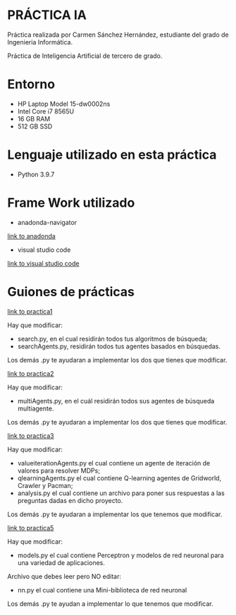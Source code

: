 # PRÁCTICA IA

  Práctica realizada por Carmen Sánchez Hernández, estudiante del grado de Ingenieria Informática.

  Práctica de Inteligencia Artificial de tercero de grado. 

# Entorno 

   - HP Laptop Model 15-dw0002ns
   - Intel Core i7 8565U 
   - 16 GB RAM 
   - 512 GB SSD
   
# Lenguaje utilizado en esta práctica 

- Python 3.9.7

# Frame Work utilizado

- anadonda-navigator 

[link to anadonda](https://www.anaconda.com/products/individual)

- visual studio code 

[link to visual studio code](https://code.visualstudio.com/)

# Guiones de prácticas

[link to practica1](https://learn-eu-central-1-prod-fleet01-xythos.content.blackboardcdn.com/61b763d0aca3c/3196141?X-Blackboard-Expiration=1647820800000&X-Blackboard-Signature=rjVD3Zz17mQDIma2h6D0k03y7AeRotb30yQafbOxtS4%3D&X-Blackboard-Client-Id=300307&response-cache-control=private%2C%20max-age%3D21600&response-content-disposition=inline%3B%20filename%2A%3DUTF-8%27%27Pr%25C3%25A1ctica%25201%2520-%2520B%25C3%25BAsquedas.pdf&response-content-type=application%2Fpdf&X-Amz-Security-Token=IQoJb3JpZ2luX2VjEHsaDGV1LWNlbnRyYWwtMSJHMEUCICGuOBxhA05qo8Y%2BMAg%2F2csryQ9DBNuFSP1XpHORJComAiEAweN13Av7qmVIWUNX5EYB%2BP3NdWFZO%2FT88SFCrvpgCogqiQQI9P%2F%2F%2F%2F%2F%2F%2F%2F%2F%2FARACGgw2MzU1Njc5MjQxODMiDFvbuCcps3zqsb2ufCrdA1mYpwfth%2B9zgUdFpNMiumKjS3PGMfn90kg%2B6NP1ao3ovRoHI%2B0huSR11qhpGNWR31Ttgbb3FiMF8m8XoJmQ5B7m19dvOFxyVXutBRxDb34Vsf7LqYQQX2Xet%2Be3KBneNlGDqnxlUuXAIu73Bo6tmUlxnSeqqiM%2Ff7ONStBuPytLnaToiHaXQPD5R%2BLcJ5CMoRGshHr%2FJQ2Zw3%2Fjz9slrkHTfqd3gMtlok2dCSMarA4UJjn2XmIF%2FJgIuesMmo0hJrUS3XJvXW5x5TaePtjY0HdVp3TKLxxdaPJbI0WAHs%2F3oaGiIPs1yJ0LqlhA%2FD%2BdPFvcn5bamZoZXb12K7UHueJ5btf8O5icesZqsJJPf5pABZZFu6qTyJY9NbL4%2BIjUjc7fbGbZ5EnsiIpkhmbVE5WaU%2FKI4hUVi0K4zdPqHg7RwSonjNcbK8UzMILg6sNL4UdraWW1xeN2M3GWm0Zy0je%2F4AZxMV01zppTCaJVTor%2F%2B9zbXhKTQaqxqIHSTU0l%2F854vadYcxL8bv5qPLEsNS%2F3fj25Rkc8zJYDvvzGVNDXIDKRlWXSA6vLa2lPJOQ9mWdELH2uNLzKI8%2Be0tNa%2FaHu0RGgVmQ4nPLg9uGqemY%2FOiG2oQg9x%2BVQUhQkWjC56N2RBjqlAdYUZpIIJb%2BiFl7OVGoTjTn%2BDPZ9bq5H3UiMsiBNGuwoWcNe77gE5yIlR0FC5waRwzPaBUvVZ%2FmkbCTM4NRZUOVIdNbmDI3mteLGqkhNkyN1AojxtOHdyO4UyE0bY5f6cKOLDtwBsxfzoCBAkr7bV7h5t%2F4d9Sx1UxJWvcL8wu17HsJUVEvw6cJk%2Fq6kHQd5%2BEH3zcsqvYZY4i%2BRmO0IDZL%2FsmdYyA%3D%3D&X-Amz-Algorithm=AWS4-HMAC-SHA256&X-Amz-Date=20220320T180000Z&X-Amz-SignedHeaders=host&X-Amz-Expires=21600&X-Amz-Credential=ASIAZH6WM4PLS54WXUOR%2F20220320%2Feu-central-1%2Fs3%2Faws4_request&X-Amz-Signature=9aaa10b2194017a4184458d7225f73966f6280625db997d56ed5ff89b47a9cee)

Hay que modificar: 
-  search.py, en el cual residirán todos tus algoritmos de búsqueda; 
-  searchAgents.py, residirán todos tus agentes basados en búsquedas. 
    
Los demás .py te ayudaran a implementar los dos que tienes que modificar. 

[link to practica2](https://learn-eu-central-1-prod-fleet01-xythos.content.blackboardcdn.com/61b763d0aca3c/3225772?X-Blackboard-Expiration=1648425600000&X-Blackboard-Signature=KtWeQbRjKHDQi8cKveXi%2Fg44ANgXSgBTD1COkScb9lY%3D&X-Blackboard-Client-Id=300307&response-cache-control=private%2C%20max-age%3D21600&response-content-disposition=inline%3B%20filename%2A%3DUTF-8%27%27Pr%25C3%25A1ctica%25202%2520-%2520MultiAgente.pdf&response-content-type=application%2Fpdf&X-Amz-Security-Token=IQoJb3JpZ2luX2VjECIaDGV1LWNlbnRyYWwtMSJHMEUCIQDxWcXXoTwplUfrPHNGDDQWqQpdmYCmQg3uurczJM1hPgIgG%2FkDKrqdb2Htp47FzgpPVPgnnvGPiMvP4P4pD%2B%2B4LW4qiQQIq%2F%2F%2F%2F%2F%2F%2F%2F%2F%2F%2FARACGgw2MzU1Njc5MjQxODMiDKoR03cf%2BVraUprL2irdA5W3BWNVjRAhj9iXvhtRaIba2LPmW9HlB3OvhWcif%2B5PMt1BITmK3%2FuLnKAzdqh4KeU6eSO4UaN026VB2XMOrT95mENKRHiH%2B%2Bqi5vqXU%2F27UairUcNquPF47WqAiwtNCHPq2QfEMKBgNn7FuKtaWE4or5ALn%2BWqAFG%2FFqhja71WMv8fWjVblvpDlLXe9Mosq1o5gW%2Fm54fjJelc5cCgB7K4jmAY3yVQIFc5spow2W%2BJg2qqPASmhHPpwOvRW9c8Lt9lkWG%2Fc5njTqliiWhXpMW1bC53fDEziubOCDcXrmf8YXs020pZZd%2BsxrA43v5OvFlWf1AwL%2BMxHqkUC78gIjvj6MGegyTZZOZmKxOKWqBM3kV08XDNX4U5aWfUqzMf4jc6V9zbw6cJaPJHyXOIQs6aXYFzBecipNexfCh3A5Lqn0c89G0yLSnz%2BNcUmDkhWOYL1untRGO83TMwqcC1OwhmhkHIQuLEMqvSsRpmqBUMad1WIFs6nOVYdKPwPsTIwrYDCIm1LFAM%2FnLE7tYUjoKPmBNhEs6eTVEgceLOlvuVOiMWI2spkn%2F87hds9bty2uq%2Bu6qkSWQij5o%2FxqgsAMosK63QYcOxrfYJ%2B7PezXw8hpCyAlBec6EXyLBf%2BjC2x4KSBjqlATYYHLWwrdolbFAJYKSpnC64zvUI7pQB7qhuy00LOFgxPPDb7FK66i6ibKvt33qthCxnkn3AnMCNtoCOf2ECSzMe9IVOpd1%2BGrKl8NV76%2Fa46juOR818V0l%2BmB2aY46al8W%2FTehxblMreAZnfWP1K4TF%2F7d%2BvJM6WS0dJyoefG02IH3fiWb1TC33XRIZQFrm7umDQPKZw0UCL4cDZVWQM%2BxdGXSQmw%3D%3D&X-Amz-Algorithm=AWS4-HMAC-SHA256&X-Amz-Date=20220327T180000Z&X-Amz-SignedHeaders=host&X-Amz-Expires=21600&X-Amz-Credential=ASIAZH6WM4PL5F2LNFE6%2F20220327%2Feu-central-1%2Fs3%2Faws4_request&X-Amz-Signature=afbb2696a3348bd6a9bb37d557067df470e95655efadcadc082cc6eb066e10e0) 

Hay que modificar: 
-  multiAgents.py, en el cuál residirán todos sus agentes de búsqueda multiagente.
    
Los demás .py te ayudaran a implementar los dos que tienes que modificar. 

[link to practica3](https://learn-eu-central-1-prod-fleet01-xythos.content.blackboardcdn.com/61b763d0aca3c/3276787?X-Blackboard-Expiration=1648836000000&X-Blackboard-Signature=ONqcjcluMSnQJiP7s%2B1ZOVobXol8W140UuaBxXnbytI%3D&X-Blackboard-Client-Id=300307&response-cache-control=private%2C%20max-age%3D21600&response-content-disposition=inline%3B%20filename%2A%3DUTF-8%27%27Pr%25C3%25A1ctica%25203%2520-%2520Aprendizaje%2520por%2520Refuerzo.pdf&response-content-type=application%2Fpdf&X-Amz-Security-Token=IQoJb3JpZ2luX2VjEJT%2F%2F%2F%2F%2F%2F%2F%2F%2F%2FwEaDGV1LWNlbnRyYWwtMSJHMEUCIQDNHe%2FzWXur4IrOcYcKe2iY90gPuR9EiMwvKfM5R7XWDwIgZCYRzQru2wWBjnUA%2BaDO89J0wek6WV%2FmdeKYpbJNedQqgAQILRACGgw2MzU1Njc5MjQxODMiDEfeMUciBLaKJoaLKCrdA%2BsxI%2FqK1qa3627vEvsS%2B%2BU4oFFKk5RQrmEdYPbBfy1epnLkT4n%2FCBzFIG64vKmiXOo190f4Jhd8D05IqIExziLFkZ1i6EJcfu%2FHMpV3dTNbI1jv0%2Fix5%2Fd2mrCe4rX6l9Bz7Bi66XMLkPNRq%2Bchv09RWpD7xSCVdhr2eR55gmSPfdliD2KryuSYUdnLxGYsTmvnWTyIFXEV0TWvU59ND9NeOwhdyVZrIQ6GIq4leAgjmM706k0Nlgu5aesKWu%2BtdbZh5oOGe984%2BAlAQceMub1PYdKzoCg3CFYpZ1rYgDnXx3daqsVjDlb0Vo6ttcQSG7079RCq%2FeGy%2FwVRW%2FCsXpYgRe5W90OLVyJn2z%2FFNkJjLoF7bpgmEp0ZmTlde7LR1%2FWL1OT%2BjbKAyOLTV3%2BIpSBByHuEh7KHEog3WNCW8eW7CYaLQ1djhNgl6HdRABmIug3VKp4GZpQlfPBrni3o64h1vrWOME83gV2ZjSXolwq9wp1cmiLioMdCtyQIOikWbkMUf1VdvQ%2BQOLgm4bclJr%2BFrH3srirxOhvmi%2B3p%2BaWyjIZCWkOynB8UZj5qfVLC4VXj5MNDpmdGyipSo4dJlBlgW9z5dJ5M7yNPO9%2FvGQenXNXbDDWx8kXkitWHJTCCyJuSBjqlAeBnGHsc%2FdA7dY%2F%2BNKxgPPGyF8RpFyWKHP5jmDsohTWFJn130fcGIY4g6uUkmfZTYC7DPi3Sbo5Ptz7RXW%2FQQSba5rMJhquncxGtIBtbP8kWpPQYkMlsbwGGpQZqdmesxhAbfdqU2CIvzBzzIDPCHJiHP0rKIqu%2BBKstrWuXy8KZFUlu3xrqR7W9AHVx%2FnXwBWwl4cfj0Gzq6fvPnej0OFh%2FwD12Bg%3D%3D&X-Amz-Algorithm=AWS4-HMAC-SHA256&X-Amz-Date=20220401T120000Z&X-Amz-SignedHeaders=host&X-Amz-Expires=21600&X-Amz-Credential=ASIAZH6WM4PL52RPXW5L%2F20220401%2Feu-central-1%2Fs3%2Faws4_request&X-Amz-Signature=4e91cd5cab49980a1b5c830fb6bb7f917e8ea2c5ff62c9fe81b243540b12e985)

Hay que modificar: 
- valueiterationAgents.py el cual contiene un agente de iteración de valores para resolver MDPs; 
- qlearningAgents.py el cual contiene Q-learning agentes de Gridworld, Crawler y Pacman; 
- analysis.py el cual contiene un archivo para poner sus respuestas a las preguntas dadas en dicho proyecto. 
    
Los demás .py te ayudaran a implementar los que tenemos que modificar.


[link to practica5](https://learn-eu-central-1-prod-fleet01-xythos.content.blackboardcdn.com/61b763d0aca3c/3330621?X-Blackboard-Expiration=1650996000000&X-Blackboard-Signature=6ORtRgf9XMVh8UuUu9eAsLk6LHu0AEpaH0GFVVll1aQ%3D&X-Blackboard-Client-Id=300307&response-cache-control=private%2C%20max-age%3D21600&response-content-disposition=inline%3B%20filename%2A%3DUTF-8%27%27Pr%25C3%25A1ctica%25205%2520-%2520Redes%2520Neuronales.pdf&response-content-type=application%2Fpdf&X-Amz-Security-Token=IQoJb3JpZ2luX2VjEOz%2F%2F%2F%2F%2F%2F%2F%2F%2F%2FwEaDGV1LWNlbnRyYWwtMSJGMEQCIFeBJQqopt%2BqpJsxX740QOYqB9iluTIAOi683N2DZThlAiBfUPqhiqOn3TgZoO6hRaYMvXbUJHM510skGY8hB%2BAoKyrlBAik%2F%2F%2F%2F%2F%2F%2F%2F%2F%2F8BEAIaDDYzNTU2NzkyNDE4MyIMx1N4gUHiQ%2BkXqRS%2BKrkE1vGiN%2F0qM0P7141d6Wf%2Fk1UAKBfP48MAhHAdM81CcpdVbOmvdT7Rtn%2BMmHIdQL8fRIP%2BlefTNrRAyijmOh6%2BXriF9ITCWlW1PfUBZX%2BoWNM%2BOeFsGotdvO6aYG58mbhZKnUj3vnlm5XKniOSmnx4VtjKCjbZLkoCqSh44P65NJKPq00yAwvp2v62FKePdQGxgqyavYCTPpCeIi6MdF%2B1gqXvB3E62Iaj%2BGfWQIAqSR70CzMnR%2FYJyEenZgFFsGcvZohKYLt6rFZg5O%2BqBLQtxz0w1tfjRUN0bistHWXzuO4dnApEklR%2FS0zVtObG%2FCc0SsdKp0HwD%2FpRsSUULCmqirTriN0Hr%2FysYHSXEEbJGMiTCZOvUzRb7dGFmSTFSy8h2zzizEoBTFXVTrfgHhMTrBYOrWGBYUJPausPOgbdN0jmxzeDGJLwlfvNmsS7gkRanCmB3oGFYLXnjbfjmvKWOOkjHbsEmUqmGtVFK%2BOBEk%2BhiZjZn7FTkBo7b8v6WfeoCBv%2B2KAO9gtIm94tksWWG8A9Vfp47yjh%2Bk4fnTCHMp8f3se7UNugiOFH9bJSXb2J8MuQ57hgbws0Gn2J3m1Q7DTCYIY81YcYlE5fxFKIT3H3jGb9eSyNTIKCIFhborzLl10SfUTWqKUUOk1SdoPB4sW4LOLE4uVKklNz8qbribZ6yTvu66sQUkw6u0DfXLYKiaRa9Z23cXO%2BS%2BorJXRFbEUPj09aVFEwgK8VpL010IgDSH9K0whpi%2FwwyK2fkwY6qgFrGQw8qXYvS4J68lZCy0%2FZv9jBjb9VOg%2Fpa32p8TGw89l0pgxVE2Oew9ZWxmL%2FzBtPQLQIm36ugnlFqOkhUZebBxiLbVO6mnbfuETH%2FF8BBW8YxgzXGp2wIINKaTEuaM5I%2BmntPKvuSrNf0sKa%2FezZtZfBR3gnN9FA1fEq%2BcqM51BYmDK2oF8dCT8nyA2Pnh8abdMtK3d3mH5k57RZicKUGdXa6af1oG4LXA%3D%3D&X-Amz-Algorithm=AWS4-HMAC-SHA256&X-Amz-Date=20220426T120000Z&X-Amz-SignedHeaders=host&X-Amz-Expires=21600&X-Amz-Credential=ASIAZH6WM4PLTZYXUNO4%2F20220426%2Feu-central-1%2Fs3%2Faws4_request&X-Amz-Signature=175cdf0e7bbee20302b511fa98b7014d3dceb108eb727a049d92b7f92a228855) 

Hay que modificar: 
- models.py el cual contiene Perceptron y modelos de red neuronal para una variedad de aplicaciones. 

Archivo que debes leer pero NO editar:
- nn.py el cual contiene una Mini-biblioteca de red neuronal

Los demás .py te ayudan a implementar lo que tenemos que modificar. 


